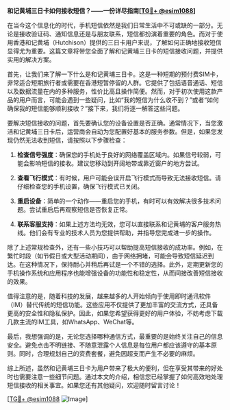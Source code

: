 **和记黄埔三日卡如何接收短信？——一份详尽指南[[TG💪+ @esim1088](https://t.me/s/esim1088)]**

在当今这个信息化的时代，手机短信依然是我们日常生活中不可或缺的一部分。无论是接收验证码、通知信息还是与朋友联系，短信都扮演着重要的角色。而对于使用香港和记黄埔（Hutchison）提供的三日卡用户来说，了解如何正确地接收短信显得尤为重要。这篇文章将带您全面了解和记黄埔三日卡的短信接收问题，并提供实用的解决方案。

首先，让我们来了解一下什么是和记黄埔三日卡。这是一种短期的预付费SIM卡，非常适合短期旅行者或需要在香港短暂停留的人群。它提供了包括语音通话、短信以及数据流量在内的多种服务，性价比高且操作简便。然而，对于初次使用这款产品的用户而言，可能会遇到一些疑问，比如“我的短信为什么收不到？”或者“如何确保我的短信能够顺利接收？”接下来，我们将逐一解答这些问题。

要解决短信接收的问题，首先要确认您的设备设置是否正确。通常情况下，当您激活和记黄埔三日卡后，运营商会自动为您配置好基本的服务参数。但是，如果您发现仍然无法收到短信，请按照以下步骤检查：

1. **检查信号强度**：确保您的手机处于良好的网络覆盖区域内。如果信号较弱，可能会影响短信的接收。建议您移动到开阔地带或靠近窗户的地方尝试。
   
2. **查看飞行模式**：有时候，用户可能会误开启飞行模式而导致无法接收短信。请仔细检查您的手机设置，确保飞行模式已关闭。

3. **重启设备**：简单的一个动作——重启您的手机，有时可以有效解决很多技术问题。尝试重启后再观察短信是否恢复正常。

4. **联系客服支持**：如果上述方法均无效，您可以直接联系和记黄埔的客户服务热线。他们会有专业的技术人员为您提供帮助，并指导您完成进一步的操作。

除了上述常规检查外，还有一些小技巧可以帮助提高短信接收的成功率。例如，在繁忙时段（如节假日或大型活动期间），由于网络拥堵，可能会导致短信延迟到达。在这种情况下，保持耐心并稍后再试是一个不错的选择。此外，定期更新您的手机操作系统和应用程序也能增强设备的功能性和稳定性，从而间接改善短信接收的效果。

值得注意的是，随着科技的发展，越来越多的人开始倾向于使用即时通讯软件（IM）替代传统的短信功能。这些应用不仅提供了更加丰富的交流方式，还具备更高的安全性和隐私保护。因此，如果您希望获得更好的用户体验，不妨考虑下载几款主流的IM工具，如WhatsApp、WeChat等。

最后，我想强调的是，无论您选择哪种通信方式，最重要的是始终关注自己的信息安全。避免点击不明链接、不随意泄露个人信息是每位用户都应该遵守的基本原则。同时，合理规划自己的资费套餐，避免因超支而产生不必要的麻烦。

综上所述，虽然和记黄埔三日卡为用户带来了极大的便利，但在享受其带来的好处时也需要注意一些细节问题。通过本文的介绍，相信您已经掌握了如何高效地处理短信接收的相关事宜。如果您还有其他疑问，欢迎随时留言讨论！

[[TG💪+ @esim1088](https://t.me/s/esim1088) ![Image](https://i.postimg.cc/4NQfJmqS/Snipaste-2025-05-13-00-14-12.png)]